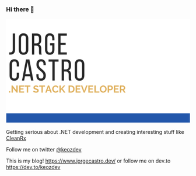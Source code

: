 ### Hi there 👋

![alt text](titlebanner.png "logo")

Getting serious about .NET development and creating interesting stuff like [CleanRx](https://github.com/keozx/CleanRx)

Follow me on twitter [@keozdev](https://twitter.com/keozdev)

This is my blog! https://www.jorgecastro.dev/ or follow me on dev.to https://dev.to/keozdev

<!--
**keozx/keozx** is a ✨ _special_ ✨ repository because its `README.md` (this file) appears on your GitHub profile.

Here are some ideas to get you started:

- 🔭 I’m currently working on ...
- 🌱 I’m currently learning ...
- 👯 I’m looking to collaborate on ...
- 🤔 I’m looking for help with ...
- 💬 Ask me about ...
- 📫 How to reach me: ...
- 😄 Pronouns: ...
- ⚡ Fun fact: ...
-->
